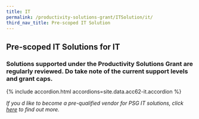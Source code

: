 ```yaml
---
title: IT
permalink: /productivity-solutions-grant/ITSolution/it/
third_nav_title: Pre-scoped IT Solution
---
```


## Pre-scoped IT Solutions for IT

### Solutions supported under the Productivity Solutions Grant are regularly reviewed. Do take note of the current support levels and grant caps.

{% include accordion.html accordions=site.data.acc62-it.accordion %}

*If you d like to become a pre-qualified vendor for PSG IT solutions, click <a target='_blank' href='https://www.imda.gov.sg/icmvendors' >here</a> to find out more.*

